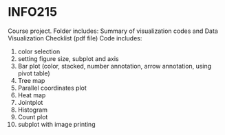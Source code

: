 # INFO215
Course project. Folder includes: Summary of visualization codes and Data Visualization Checklist (pdf file)
Code includes:
1. color selection
2. setting figure size, subplot and axis
3. Bar plot (color, stacked, number annotation, arrow annotation, using pivot table)
4. Tree map
5. Parallel coordinates plot
6. Heat map
7. Jointplot
8. Histogram
9. Count plot
10. subplot with image printing
